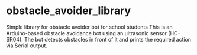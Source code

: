# obstacle_avoider_library
Simple library for obstacle avoider bot for school students 
This is an Arduino-based obstacle avoidance bot using an ultrasonic sensor (HC-SR04). The bot detects obstacles in front of it and prints the required action via Serial output.
